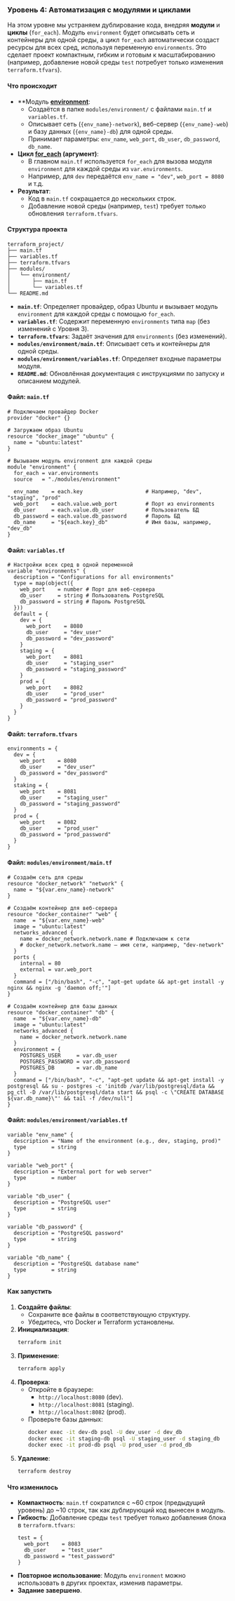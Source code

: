 ### Уровень 4: Автоматизация с модулями и циклами

На этом уровне мы устраняем дублирование кода, внедряя **модули** и **циклы** (`for_each`). Модуль `environment` будет описывать сеть и контейнеры для одной среды, а цикл `for_each` автоматически создаст ресурсы для всех сред, используя переменную `environments`. Это сделает проект компактным, гибким и готовым к масштабированию (например, добавление новой среды `test` потребует только изменения `terraform.tfvars`).

#### Что происходит
- **Модуль **[environment](https://developer.hashicorp.com/terraform/language/modules/syntax)**:
  - Создаётся в папке `modules/environment/` с файлами `main.tf` и `variables.tf`.
  - Описывает сеть (`{env_name}-network`), веб-сервер (`{env_name}-web`) и базу данных (`{env_name}-db`) для одной среды.
  - Принимает параметры: `env_name`, `web_port`, `db_user`, `db_password`, `db_name`.
- **Цикл [for_each](https://developer.hashicorp.com/terraform/language/meta-arguments/for_each) (аргумент)**:
  - В главном `main.tf` используется `for_each` для вызова модуля `environment` для каждой среды из `var.environments`.
  - Например, для `dev` передаётся `env_name = "dev"`, `web_port = 8080` и т.д.
- **Результат**:
  - Код в `main.tf` сокращается до нескольких строк.
  - Добавление новой среды (например, `test`) требует только обновления `terraform.tfvars`.

#### Структура проекта
```
terraform_project/
├── main.tf
├── variables.tf
├── terraform.tfvars
├── modules/
│   └── environment/
│       ├── main.tf
│       └── variables.tf
└── README.md
```
- **`main.tf`**: Определяет провайдер, образ Ubuntu и вызывает модуль `environment` для каждой среды с помощью `for_each`.
- **`variables.tf`**: Содержит переменную `environments` типа `map` (без изменений с Уровня 3).
- **`terraform.tfvars`**: Задаёт значения для `environments` (без изменений).
- **`modules/environment/main.tf`**: Описывает сеть и контейнеры для одной среды.
- **`modules/environment/variables.tf`**: Определяет входные параметры модуля.
- **`README.md`**: Обновлённая документация с инструкциями по запуску и описанием модулей.

#### Файл: `main.tf`
```hcl
# Подключаем провайдер Docker
provider "docker" {}

# Загружаем образ Ubuntu
resource "docker_image" "ubuntu" {
  name = "ubuntu:latest"
}

# Вызываем модуль environment для каждой среды
module "environment" {
  for_each = var.environments
  source   = "./modules/environment"

  env_name    = each.key                    # Например, "dev", "staging", "prod"
  web_port    = each.value.web_port         # Порт из environments
  db_user     = each.value.db_user          # Пользователь БД
  db_password = each.value.db_password      # Пароль БД
  db_name     = "${each.key}_db"            # Имя базы, например, "dev_db"
}
```

#### Файл: `variables.tf`
```hcl
# Настройки всех сред в одной переменной
variable "environments" {
  description = "Configurations for all environments"
  type = map(object({
    web_port    = number # Порт для веб-сервера
    db_user     = string # Пользователь PostgreSQL
    db_password = string # Пароль PostgreSQL
  }))
  default = {
    dev = {
      web_port    = 8080
      db_user     = "dev_user"
      db_password = "dev_password"
    }
    staging = {
      web_port    = 8081
      db_user     = "staging_user"
      db_password = "staging_password"
    }
    prod = {
      web_port    = 8082
      db_user     = "prod_user"
      db_password = "prod_password"
    }
  }
}
```

#### Файл: `terraform.tfvars`
```hcl
environments = {
  dev = {
    web_port    = 8080
    db_user     = "dev_user"
    db_password = "dev_password"
  }
  staking = {
    web_port    = 8081
    db_user     = "staging_user"
    db_password = "staging_password"
  }
  prod = {
    web_port    = 8082
    db_user     = "prod_user"
    db_password = "prod_password"
  }
}
```

#### Файл: `modules/environment/main.tf`
```hcl
# Создаём сеть для среды
resource "docker_network" "network" {
  name = "${var.env_name}-network"
}

# Создаём контейнер для веб-сервера
resource "docker_container" "web" {
  name  = "${var.env_name}-web"
  image = "ubuntu:latest"
  networks_advanced {
    name = docker_network.network.name # Подключаем к сети
    # docker_network.network.name — имя сети, например, "dev-network"
  }
  ports {
    internal = 80
    external = var.web_port
  }
  command = ["/bin/bash", "-c", "apt-get update && apt-get install -y nginx && nginx -g 'daemon off;'"]
}

# Создаём контейнер для базы данных
resource "docker_container" "db" {
  name  = "${var.env_name}-db"
  image = "ubuntu:latest"
  networks_advanced {
    name = docker_network.network.name
  }
  environment = {
    POSTGRES_USER     = var.db_user
    POSTGRES_PASSWORD = var.db_password
    POSTGRES_DB       = var.db_name
  }
  command = ["/bin/bash", "-c", "apt-get update && apt-get install -y postgresql && su - postgres -c 'initdb /var/lib/postgresql/data && pg_ctl -D /var/lib/postgresql/data start && psql -c \"CREATE DATABASE ${var.db_name}\"' && tail -f /dev/null"]
}
```

#### Файл: `modules/environment/variables.tf`
```hcl
variable "env_name" {
  description = "Name of the environment (e.g., dev, staging, prod)"
  type        = string
}

variable "web_port" {
  description = "External port for web server"
  type        = number
}

variable "db_user" {
  description = "PostgreSQL user"
  type        = string
}

variable "db_password" {
  description = "PostgreSQL password"
  type        = string
}

variable "db_name" {
  description = "PostgreSQL database name"
  type        = string
}
```

#### Как запустить
1. **Создайте файлы**:
   - Сохраните все файлы в соответствующую структуру.
   - Убедитесь, что Docker и Terraform установлены.
2. **Инициализация**:
   ```bash
   terraform init
   ```
3. **Применение**:
   ```bash
   terraform apply
   ```
4. **Проверка**:
   - Откройте в браузере:
     - `http://localhost:8080` (dev).
     - `http://localhost:8081` (staging).
     - `http://localhost:8082` (prod).
   - Проверьте базы данных:
     ```bash
     docker exec -it dev-db psql -U dev_user -d dev_db
     docker exec -it staging-db psql -U staging_user -d staging_db
     docker exec -it prod-db psql -U prod_user -d prod_db
     ```
5. **Удаление**:
   ```bash
   terraform destroy
   ```

#### Что изменилось
- **Компактность**: `main.tf` сократился с ~60 строк (предыдущий уровень) до ~10 строк, так как дублирующий код вынесен в модуль.
- **Гибкость**: Добавление среды `test` требует только добавления блока в `terraform.tfvars`:
  ```hcl
  test = {
    web_port    = 8083
    db_user     = "test_user"
    db_password = "test_password"
  }
  ```
- **Повторное использование**: Модуль `environment` можно использовать в других проектах, изменив параметры.
- **Задание завершено**.
